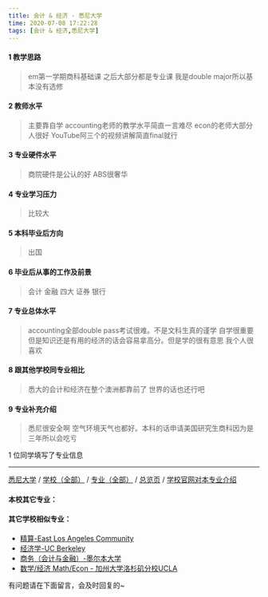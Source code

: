 ```yaml
---
title: 会计 & 经济 - 悉尼大学
time: 2020-07-08 17:22:28
tags: [会计 & 经济,悉尼大学]
---
```

#### 1 教学思路
> em第一学期商科基础课 之后大部分都是专业课 我是double major所以基本没有选修


#### 2 教师水平
> 主要靠自学 accounting老师的教学水平简直一言难尽 econ的老师大部分人很好 YouTube阿三个的视频讲解简直final就行


#### 3 专业硬件水平
> 商院硬件是公认的好 ABS很奢华


#### 4 专业学习压力
> 比较大


#### 5 本科毕业后方向
> 出国


#### 6 毕业后从事的工作及前景
> 会计 金融 四大 证券 银行


#### 7 专业总体水平
> accounting全部double pass考试很难。不是文科生真的谨学 自学很重要 但是知识还是有用的经济的话会容易拿高分。但是学的很有意思 我个人很喜欢


#### 8 跟其他学校同专业相比
> 悉大的会计和经济在整个澳洲都靠前了 世界的话也还行吧


#### 9 专业补充介绍
> 悉尼很安全啊 空气环境天气也都好。本科的话申请美国研究生商科因为是三年所以会吃亏

1 位同学填写了专业信息
***
[悉尼大学](https://univgo.github.io/2020/07/08/悉尼大学) / [学校（全部）](https://univgo.github.io/2020/07/08/3efa6bcca419) / [专业（全部）](https://univgo.github.io/2020/07/08/2d4c6d3552c2) / [总览页](https://univgo.github.io/2020/07/08/445daeb4fa00) / [学校官网对本专业介绍]()
#### 本校其它专业：
 
#### 其它学校相似专业：
- [精算-East Los Angeles Community](https://univgo.github.io/2020/07/08/9160b4c65599) 
- [经济学-UC Berkeley](https://univgo.github.io/2020/07/08/6f5d585bf003) 
- [商务（会计与金融）-墨尔本大学](https://univgo.github.io/2020/07/08/10fd46cef5ce) 
- [数学/经济 Math/Econ - 加州大学洛杉矶分校UCLA](https://univgo.github.io/2020/07/08/0b98fde125dc) 


有问题请在下面留言，会及时回复的~

